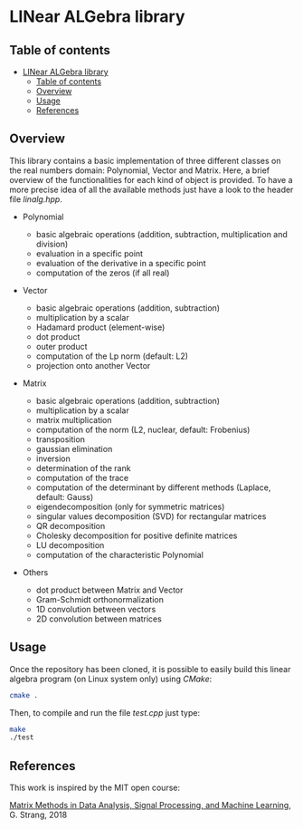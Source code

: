 # LINear ALGebra library

## Table of contents
- [LINear ALGebra library](#linear-algebra-library)
  - [Table of contents](#table-of-contents)
  - [Overview](#overview)
  - [Usage](#usage)
  - [References](#references)


## Overview
This library contains a basic implementation of three different classes on the real numbers domain: Polynomial, Vector and Matrix. Here, a brief overview of the functionalities for each kind of object is provided.
To have a more precise idea of all the available methods just have a look to the header file *linalg.hpp*.

* Polynomial
    * basic algebraic operations (addition, subtraction, multiplication and division)
    * evaluation in a specific point
    * evaluation of the derivative in a specific point
    * computation of the zeros (if all real)

* Vector
    * basic algebraic operations (addition, subtraction)
    * multiplication by a scalar
    * Hadamard product (element-wise)
    * dot product
    * outer product
    * computation of the Lp norm (default: L2)
    * projection onto another Vector

* Matrix
    * basic algebraic operations (addition, subtraction)
    * multiplication by a scalar
    * matrix multiplication
    * computation of the norm (L2, nuclear, default: Frobenius)
    * transposition
    * gaussian elimination
    * inversion
    * determination of the rank
    * computation of the trace
    * computation of the determinant by different methods (Laplace, default: Gauss)
    * eigendecomposition (only for symmetric matrices)
    * singular values decomposition (SVD) for rectangular matrices
    * QR decomposition
    * Cholesky decomposition for positive definite matrices
    * LU decomposition
    * computation of the characteristic Polynomial

* Others
    * dot product between Matrix and Vector
    * Gram-Schmidt orthonormalization
    * 1D convolution between vectors
    * 2D convolution between matrices


## Usage
Once the repository has been cloned, it is possible to easily build this linear algebra program (on Linux system only) using *CMake*:
```bash
cmake .
```
Then, to compile and run the file *test.cpp* just type:
 ```bash
make
./test
```

## References
This work is inspired by the MIT open course:

[Matrix Methods in Data Analysis, Signal Processing, and Machine Learning](https://ocw.mit.edu/courses/mathematics/18-065-matrix-methods-in-data-analysis-signal-processing-and-machine-learning-spring-2018/), G. Strang, 2018